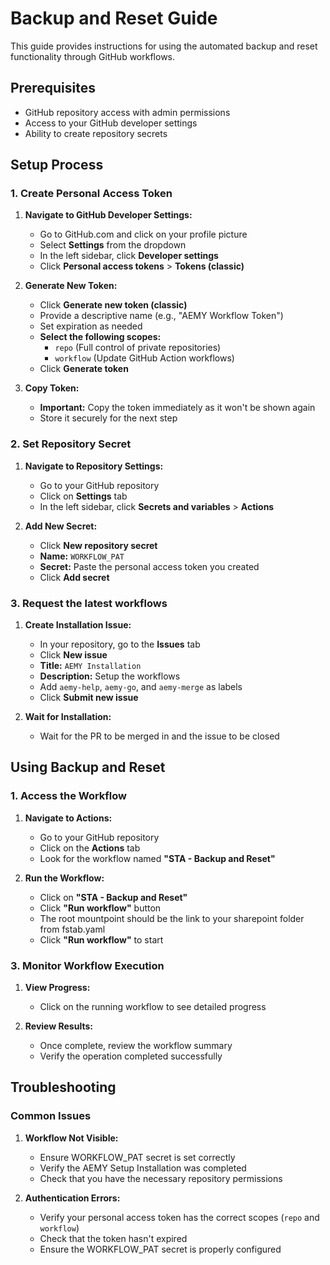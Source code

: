 # Backup and Reset Guide

This guide provides instructions for using the automated backup and reset functionality through GitHub workflows.

## Prerequisites

- GitHub repository access with admin permissions
- Access to your GitHub developer settings
- Ability to create repository secrets

## Setup Process

### 1. Create Personal Access Token

1. **Navigate to GitHub Developer Settings:**
   - Go to GitHub.com and click on your profile picture
   - Select **Settings** from the dropdown
   - In the left sidebar, click **Developer settings**
   - Click **Personal access tokens** > **Tokens (classic)**

2. **Generate New Token:**
   - Click **Generate new token (classic)**
   - Provide a descriptive name (e.g., "AEMY Workflow Token")
   - Set expiration as needed
   - **Select the following scopes:**
     - `repo` (Full control of private repositories)
     - `workflow` (Update GitHub Action workflows)
   - Click **Generate token**

3. **Copy Token:**
   - **Important:** Copy the token immediately as it won't be shown again
   - Store it securely for the next step

### 2. Set Repository Secret

1. **Navigate to Repository Settings:**
   - Go to your GitHub repository
   - Click on **Settings** tab
   - In the left sidebar, click **Secrets and variables** > **Actions**

2. **Add New Secret:**
   - Click **New repository secret**
   - **Name:** `WORKFLOW_PAT`
   - **Secret:** Paste the personal access token you created
   - Click **Add secret**

### 3. Request the latest workflows

1. **Create Installation Issue:**
   - In your repository, go to the **Issues** tab
   - Click **New issue**
   - **Title:** `AEMY Installation`
   - **Description:** Setup the workflows
   - Add `aemy-help`, `aemy-go`, and `aemy-merge` as labels
   - Click **Submit new issue**

2. **Wait for Installation:**
   - Wait for the PR to be merged in and the issue to be closed

## Using Backup and Reset

### 1. Access the Workflow

1. **Navigate to Actions:**
   - Go to your GitHub repository
   - Click on the **Actions** tab
   - Look for the workflow named **"STA - Backup and Reset"**

2. **Run the Workflow:**
   - Click on **"STA - Backup and Reset"**
   - Click **"Run workflow"** button
   - The root mountpoint should be the link to your sharepoint folder from fstab.yaml
   - Click **"Run workflow"** to start

### 3. Monitor Workflow Execution

1. **View Progress:**
   - Click on the running workflow to see detailed progress

2. **Review Results:**
   - Once complete, review the workflow summary
   - Verify the operation completed successfully

## Troubleshooting

### Common Issues

1. **Workflow Not Visible:**
   - Ensure WORKFLOW_PAT secret is set correctly
   - Verify the AEMY Setup Installation was completed
   - Check that you have the necessary repository permissions

2. **Authentication Errors:**
   - Verify your personal access token has the correct scopes (`repo` and `workflow`)
   - Check that the token hasn't expired
   - Ensure the WORKFLOW_PAT secret is properly configured
